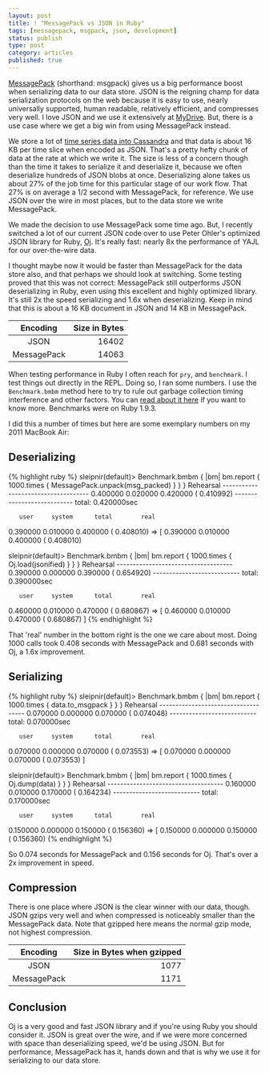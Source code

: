 ```yaml
---
layout: post
title: ! "MessagePack vs JSON in Ruby"
tags: [messagepack, msgpack, json, development]
status: publish
type: post
category: articles
published: true
---
```


[MessagePack](http://msgpack.org/) (shorthand: msgpack) gives us a big
performance boost when serializing data to our data store. JSON is the reigning
champ for data serialization protocols on the web because it is easy to use,
nearly universally supported, human readable, relatively efficient, and
compresses very well. I love JSON and we use it extensively at
[MyDrive](http://mydrivesolutions.com). But, there is a use case where we get a
big win from using MessagePack instead.

We store a lot of [time series data into Cassandra](/cassandra-vs-mongo) and
that data is about 16 KB per time slice when encoded as JSON. That's a pretty
hefty chunk of data at the rate at which we write it. The size is less of a
concern though than the time it takes to serialize it and deserialize it,
because we often deserialize hundreds of JSON blobs at once. Deserializing
alone takes us about 27% of the job time for this particular stage of our work
flow. That 27% is on average a 1/2 second with MessagePack, for reference. We use
JSON over the wire in most places, but to the data store we write MessagePack.

We made the decision to use MessagePack some time ago. But, I recently switched
a lot of our current JSON code over to use Peter Ohler's optimized JSON library
for Ruby, [Oj](https://github.com/ohler55/oj). It's really fast: nearly 8x the
performance of YAJL for our over-the-wire data. 

I thought maybe now it would be faster than MessagePack for the data store
also, and that perhaps we should look at switching. Some testing proved that
this was not correct: MessagePack still outperforms JSON deserializing in Ruby,
even using this excellent and highly optimized library. It's still 2x the speed
serializing and 1.6x when deserializing. Keep in mind that this is about a 16
KB document in JSON and 14 KB in MessagePack.

| Encoding      | Size in Bytes
|:-------------:|--------------:
| JSON          | 16402
| MessagePack   | 14063

When testing performance in Ruby I often reach for `pry`, and `benchmark`.  I
test things out directly in the REPL. Doing so, I ran some numbers. I use the
`Benchmark.bmbm` method here to try to rule out garbage collection timing
interference and other factors. You can [read about it
here](http://www.ruby-doc.org/stdlib-1.9.3/libdoc/benchmark/rdoc/Benchmark.html#method-c-bmbm)
if you want to know more. Benchmarks were on Ruby 1.9.3.

I did this a number of times but here are some exemplary numbers on my 2011
MacBook Air:

## Deserializing
{% highlight ruby %}
sleipnir(default)> Benchmark.bmbm { |bm| bm.report { 1000.times { MessagePack.unpack(msg_packed) } } }
Rehearsal ------------------------------------
   0.400000   0.020000   0.420000 (  0.410992)
--------------------------- total: 0.420000sec

       user     system      total        real
   0.390000   0.010000   0.400000 (  0.408010)
=> [  0.390000   0.010000   0.400000 (  0.408010)

sleipnir(default)> Benchmark.bmbm { |bm| bm.report { 1000.times { Oj.load(jsonified) } } }
Rehearsal ------------------------------------
   0.390000   0.000000   0.390000 (  0.654920)
--------------------------- total: 0.390000sec

       user     system      total        real
   0.460000   0.010000   0.470000 (  0.680867)
=> [  0.460000   0.010000   0.470000 (  0.680867)
]
{% endhighlight %}

That 'real' number in the bottom right is the one we care about most. Doing
1000 calls took 0.408 seconds with MessagePack and 0.681 seconds with Oj, a
1.6x improvement.

## Serializing
{% highlight ruby %}
sleipnir(default)> Benchmark.bmbm { |bm| bm.report { 1000.times { data.to_msgpack } } }
Rehearsal ------------------------------------
   0.070000   0.000000   0.070000 (  0.074048)
--------------------------- total: 0.070000sec

       user     system      total        real
   0.070000   0.000000   0.070000 (  0.073553)
=> [  0.070000   0.000000   0.070000 (  0.073553)
]

sleipnir(default)> Benchmark.bmbm { |bm| bm.report { 1000.times { Oj.dump(data) } } }
Rehearsal ------------------------------------
   0.160000   0.010000   0.170000 (  0.164234)
--------------------------- total: 0.170000sec

       user     system      total        real
   0.150000   0.000000   0.150000 (  0.156360)
=> [  0.150000   0.000000   0.150000 (  0.156360)
{% endhighlight %}

So 0.074 seconds for MessagePack and 0.156 seconds for Oj.  That's over a 2x
improvement in speed.

## Compression
There is one place where JSON is the clear winner with our data, though. JSON
gzips very well and when compressed is noticeably smaller than the MessagePack
data. Note that gzipped here means the normal gzip mode, not highest compression.

| Encoding      | Size in Bytes when gzipped
|:-------------:|---------------------------:
| JSON          | 1077
| MessagePack   | 1171

Conclusion
----------

Oj is a very good and fast JSON library and if you're using Ruby you should
consider it.  JSON is great over the wire, and if we were more concerned with
space than deserializing speed, we'd be using JSON. But for performance,
MessagePack has it, hands down and that is why we use it for serializing to
our data store.
